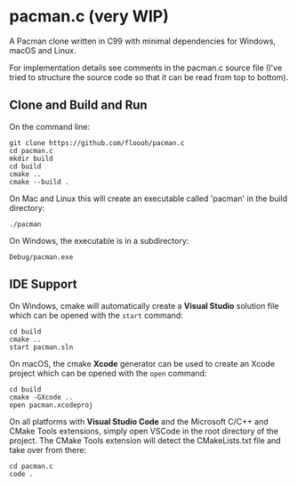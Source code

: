 # pacman.c (very WIP)

A Pacman clone written in C99 with minimal dependencies for Windows, macOS and Linux.

For implementation details see comments in the pacman.c source file (I've tried
to structure the source code so that it can be read from top to bottom).

## Clone and Build and Run

On the command line:

```
git clone https://github.com/floooh/pacman.c
cd pacman.c
mkdir build
cd build
cmake ..
cmake --build .
```

On Mac and Linux this will create an executable called 'pacman'
in the build directory:

```
./pacman
```

On Windows, the executable is in a subdirectory:

```
Debug/pacman.exe
```

## IDE Support

On Windows, cmake will automatically create a **Visual Studio** solution file which can be opened with the ```start``` command:
```
cd build
cmake ..
start pacman.sln
```

On macOS, the cmake **Xcode** generator can be used to create an
Xcode project which can be opened with the ```open``` command:
```
cd build
cmake -GXcode ..
open pacman.xcodeproj
```

On all platforms with **Visual Studio Code** and the Microsoft C/C++ and
CMake Tools extensions, simply open VSCode in the root directory of the
project. The CMake Tools extension will detect the CMakeLists.txt file and
take over from there:
```
cd pacman.c
code .
```
